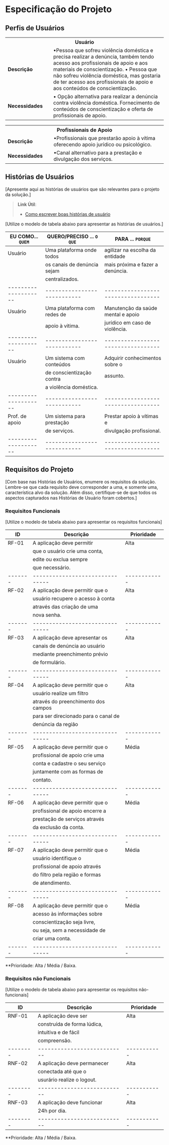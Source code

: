 # Especificação do Projeto

## Perfis de Usuários


<table>
<tbody>
<tr align=center>
<th colspan="2"> Usuário </th>
</tr>
<tr>
<td width="150px"><b>Descrição</b></td>
<td width="600px"> •Pessoa que sofreu violência doméstica e precisa realizar a denúncia, também tendo acesso aos profissionais de apoio e aos materiais de conscientização. 
• Pessoa que não sofreu violência doméstica, mas gostaria de ter acesso aos profissionais de apoio e aos conteúdos de conscientização.
</td>
</tr>
<tr>
<td><b>Necessidades</b></td>
<td>• Opção alternativa para realizar a denúncia contra violência doméstica. Fornecimento de conteúdos de conscientização e oferta de profissionais de apoio.
</td>
</tr>
</tbody>
</table>

<table>
<tbody>
<tr align=center>
<th colspan="2"> Profissionais de Apoio </th>
</tr>
<tr>
<td width="150px"><b>Descrição</b></td>
<td width="600px"> •Profissionais que prestarão apoio à vítima oferecendo apoio jurídico ou psicológico.</td>
</tr>
<tr>
<td><b>Necessidades</b></td>
<td>•Canal alternativo para a prestação e divulgação dos serviços.</td>
</tr>
</tbody>
</table>


## Histórias de Usuários

[Apresente aqui as histórias de usuários que são relevantes para o projeto da solução.]

> **Link Útil**:
> - [Como escrever boas histórias de usuário](https://medium.com/vertice/como-escrever-boas-users-stories-hist%C3%B3rias-de-usu%C3%A1rios-b29c75043fac)

[Utilize o modelo de tabela abaixo para apresentar as histórias de usuários.]

|EU COMO... `QUEM`   | QUERO/PRECISO ... `O QUE` |PARA ... `PORQUE`                 |
|--------------------|---------------------------|----------------------------------|
|  Usuário           |Uma plataforma onde todos  |agilizar na escolha da entidade   |
|		                 |os canais de denúncia sejam|mais próxima e fazer a denúncia.  |               
|                    |centralizados.             |                                  |
|--------------------|---------------------------|----------------------------------|
|  Usuário           |Uma plataforma com redes de|Manutenção da saúde mental e apoio| 
|		                 |apoio à vitima.		         |jurídico em caso de violência.    |
|--------------------|---------------------------|----------------------------------|
|  Usuário           |Um sistema com conteúdos   |Adquirir conhecimentos sobre o    |
|		                 |de conscientização contra  |assunto.			                    |
|	 	                 |a violência doméstica.	   |				                          |
|--------------------|---------------------------|----------------------------------|
|Prof. de apoio      |Um sistema para prestação  |Prestar apoio à vítimas e         |
|		                 |de serviços.		           |divulgação profissional.          |
|--------------------|---------------------------|----------------------------------|


## Requisitos do Projeto

[Com base nas Histórias de Usuários, enumere os requisitos da solução. Lembre-se que cada requisito deve corresponder a uma, e somente uma, característica alvo da solução. Além disso, certifique-se de que todos os aspectos capturados nas Histórias de Usuário foram cobertos.]

### Requisitos Funcionais

[Utilize o modelo de tabela abaixo para apresentar os requisitos funcionais]

|ID     | Descrição                     | Prioridade |
|-------|-------------------------------|------------|
| RF-01 |A aplicação deve permitir 	|    Alta    |
|	|que o usuário crie uma conta, 	|	     |
|	|edite ou exclua sempre 	|  	     |
|	|que necessário.		|	     |
|-------|-------------------------------|------------|
| RF-02 |A aplicação deve permitir que o|    Alta    |
|	|usuário recupere o acesso à conta	|	     |
|	|através das criação de uma 	|	     |
|	|nova senha.	|	     |
|-------|-------------------------------|------------|	
| RF-03	|A aplicação deve apresentar os |    Alta    |
|	|canais de denúncia ao usuário 	|	     |
|	|mediante preenchimento prévio 	|	     |	 
|	|de formulário.  		|            |
|-------|-------------------------------|------------|
| RF-04	|A aplicação deve permitir que o|    Alta    |		
|	|usuário realize um filtro 	|	     |
|	|através do preenchimento dos campos|	     |
|	|para ser direcionado para o canal de| 	     |
|	|denúncia da região		|	     |
|-------|-------------------------------|------------|				
| RF-05	|A aplicação deve permitir que o|   Média    |	
|	|profissional de apoio crie uma |	     |	
|	|conta e cadastre o seu serviço |            |
|	|juntamente com as formas de 	|	     |
|	|contato.			|	     |
|-------|-------------------------------|------------|
| RF-06	|A aplicação deve permitir que o|   Média    |
|	|profissional de apoio encerre a| 	     |
|	|prestação de serviços através  |	     |
|	|da exclusão da conta.   |	     |
|-------|-------------------------------|------------|
| RF-07 |A aplicação deve permitir que o|   Média    |
|	|usuário identifique o 		|	     |
|	|profissional de apoio através 	|	     |
|	|do filtro pela região e formas |	     |
|	|de atendimento.	 	|	     |
|-------|-------------------------------|------------|                           
| RF-08 |A aplicação deve permitir que o|   Média    |
|	|acesso às informações sobre 	|	     |
| 	|conscientização seja livre, 	|	     |
|	|ou seja, sem a necessidade de  |	     |
|	|criar uma conta.		|	     |
|-------|-------------------------------|------------|

**Prioridade: Alta / Média / Baixa. 

### Requisitos não Funcionais

[Utilize o modelo de tabela abaixo para apresentar os requisitos não-funcionais]

|ID      | Descrição                 |Prioridade |
|--------|---------------------------|-----------|
| RNF-01 |A aplicação deve ser 	     |	 Alta	 |
|	 |construída de forma lúdica,| 		 |
|	 |intuitiva e de fácil 	     |		 |
|	 |compreensão. 		     |		 |
|--------|---------------------------|-----------|
| RNF-02 |A aplicação deve permanecer| 	 Alta	 | 
|	 |conectada até que o 	     |		 |
|        |usurário realize o logout. |		 |
|--------|---------------------------|-----------|
| RNF-03 |A aplicação deve funcionar |	 Alta	 |
|	 |24h por dia.		     |	   	 |	 
|--------|---------------------------|-----------|

**Prioridade: Alta / Média / Baixa. 

